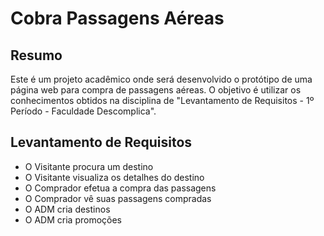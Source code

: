 # Cobra Passagens Aéreas

## Resumo
Este é um projeto acadêmico onde será desenvolvido o protótipo de uma página web para compra de passagens aéreas.
O objetivo é utilizar os conhecimentos obtidos na disciplina de "Levantamento de Requisitos - 1º Período - Faculdade Descomplica".

## Levantamento de Requisitos
- O Visitante procura um destino
- O Visitante visualiza os detalhes do destino
- O Comprador efetua a compra das passagens
- O Comprador vê suas passagens compradas
- O ADM cria destinos
- O ADM cria promoções
